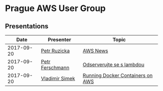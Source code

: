 # Prague AWS User Group

## Presentations

| Date       | Presenter                                                | Topic                                                                                                         |
|------------|----------------------------------------------------------|---------------------------------------------------------------------------------------------------------------|
| 2017-09-20 | [Petr Ruzicka](https://www.linkedin.com/in/petrruzicka/) | [AWS News](2017-09-20/NEWS.md)                                                                                |
| 2017-09-20 | [Petr Ferschmann](https://www.linkedin.com/in/fersman/)  | [Odserverujte se s lambdou](2017-09-20/2017-09-20-Petr_Ferschmann-Odserverujte_se_s_lambdou-EN.pdf)           |
| 2017-09-20 | [Vladimir Simek](https://www.linkedin.com/in/vsimek/)    | [Running Docker Containers on AWS](2017-09-20/2017-09-20-Vladimir_Simek-Running_Docker_Containers_on_AWS.pdf) |
